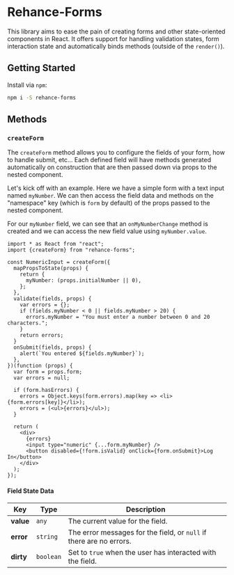 # Rehance-Forms

This library aims to ease the pain of creating forms and other state-oriented components in React.  It offers support for handling validation states, form interaction state and automatically binds methods (outside of the `render()`).

## Getting Started

Install via `npm`:

```bash
npm i -S rehance-forms
```

## Methods

### `createForm`

The `createForm` method allows you to configure the fields of your form, how to handle submit, etc...  Each defined field will have methods generated automatically on construction that are then passed down via props to the nested component.

Let's kick off with an example.  Here we have a simple form with a text input named `myNumber`.  We can then access the field data and methods on the "namespace" key (which is `form` by default) of the props passed to the nested component.

For our `myNumber` field, we can see that an `onMyNumberChange` method is created and we can access the new field value using `myNumber.value`.

```tsx
import * as React from "react";
import {createForm} from "rehance-forms";

const NumericInput = createForm({
  mapPropsToState(props) {
    return {
      myNumber: (props.initialNumber || 0),
    };
  },
  validate(fields, props) {
    var errors = {};
    if (fields.myNumber < 0 || fields.myNumber > 20) {
      errors.myNumber = "You must enter a number between 0 and 20 characters.";
    }
    return errors;
  }
  onSubmit(fields, props) {
    alert(`You entered ${fields.myNumber}`);
  },
})(function (props) {
  var form = props.form;
  var errors = null;

  if (form.hasErrors) {
    errors = Object.keys(form.errors).map(key => <li>{form.errors[key]}</li>);
    errors = (<ul>{errors}</ul>);
  }

  return (
    <div>
      {errors}
      <input type="numeric" {...form.myNumber} />
      <button disabled={!form.isValid} onClick={form.onSubmit}>Log In</button>
    </div>
  );
});
```

#### Field State Data

Key | Type | Description
----|------|------------
**value** | `any` | The current value for the field.
**error** | `string` | The error messages for the field, or `null` if there are no errors.
**dirty** | `boolean` | Set to `true` when the user has interacted with the field.